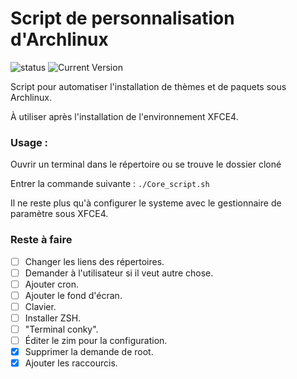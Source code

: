 # Script de personnalisation d'Archlinux
![status](https://img.shields.io/badge/status-alpha-red.svg) ![Current Version](https://img.shields.io/badge/version-1-yellow.svg)

Script pour automatiser l'installation de thèmes et de paquets sous Archlinux.

À utiliser après l'installation de l'environnement XFCE4.

### Usage :

Ouvrir un terminal dans le répertoire ou se trouve le dossier cloné

Entrer la commande suivante :
`./Core_script.sh`

Il ne reste plus qu'à configurer le systeme avec le gestionnaire de paramètre sous XFCE4.

### Reste à faire
- [ ] Changer les liens des répertoires.
- [ ] Demander à l'utilisateur si il veut autre chose.
- [ ] Ajouter cron.
- [ ] Ajouter le fond d'écran.
- [ ] Clavier.
- [ ] Installer ZSH.
- [ ] "Terminal conky".
- [ ] Éditer le zim pour la configuration.
- [X] Supprimer la demande de root.
- [X] Ajouter les raccourcis.
